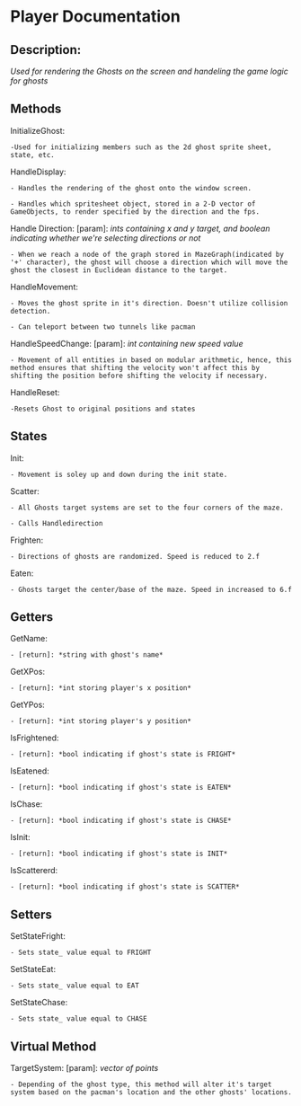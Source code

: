 # Player Documentation

## Description:

*Used for rendering the Ghosts on the screen and handeling the game logic for ghosts*

## Methods

InitializeGhost:

    -Used for initializing members such as the 2d ghost sprite sheet, state, etc.

HandleDisplay: 

    - Handles the rendering of the ghost onto the window screen.

    - Handles which spritesheet object, stored in a 2-D vector of GameObjects, to render specified by the direction and the fps.

Handle Direction: [param]: *ints containing x and y target, and boolean indicating whether we're selecting directions or not*

    - When we reach a node of the graph stored in MazeGraph(indicated by '+' character), the ghost will choose a direction which will move the ghost the closest in Euclidean distance to the target.

HandleMovement:

    - Moves the ghost sprite in it's direction. Doesn't utilize collision detection. 

    - Can teleport between two tunnels like pacman

HandleSpeedChange: [param]: *int containing new speed value*

    - Movement of all entities in based on modular arithmetic, hence, this method ensures that shifting the velocity won't affect this by shifting the position before shifting the velocity if necessary.

HandleReset:

    -Resets Ghost to original positions and states

## States

Init:
    
    - Movement is soley up and down during the init state.

Scatter:

    - All Ghosts target systems are set to the four corners of the maze.

    - Calls Handledirection

Frighten:

    - Directions of ghosts are randomized. Speed is reduced to 2.f

Eaten:

    - Ghosts target the center/base of the maze. Speed in increased to 6.f

## Getters

GetName:

    - [return]: *string with ghost's name*

GetXPos:

    - [return]: *int storing player's x position*

GetYPos:

    - [return]: *int storing player's y position*

IsFrightened:

    - [return]: *bool indicating if ghost's state is FRIGHT*

IsEatened:

    - [return]: *bool indicating if ghost's state is EATEN*

IsChase:

    - [return]: *bool indicating if ghost's state is CHASE*

IsInit:

    - [return]: *bool indicating if ghost's state is INIT*

IsScattererd:

    - [return]: *bool indicating if ghost's state is SCATTER*

## Setters

SetStateFright:

    - Sets state_ value equal to FRIGHT

SetStateEat:

    - Sets state_ value equal to EAT

SetStateChase:

    - Sets state_ value equal to CHASE

## Virtual Method

TargetSystem: [param]: *vector of points*

    - Depending of the ghost type, this method will alter it's target system based on the pacman's location and the other ghosts' locations. 